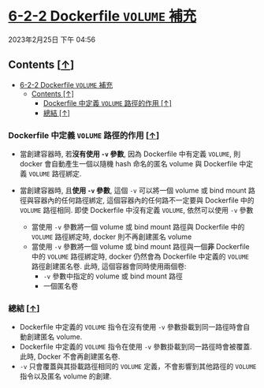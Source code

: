 <!-- This md file is originally converted from onenote -->

# [6-2-2 Dockerfile `VOLUME` 補充](https://dockertips.readthedocs.io/en/latest/docker-volume/data-volume.html#v)

2023年2月25日
下午 04:56

## Contents [[↑](#6-2-2-dockerfile-volume-補充)]

- [6-2-2 Dockerfile `VOLUME` 補充](#6-2-2-dockerfile-volume-補充)
  - [Contents \[↑\]](#contents-)
    - [Dockerfile 中定義 `VOLUME` 路徑的作用 \[↑\]](#dockerfile-中定義-volume-路徑的作用-)
    - [總結 \[↑\]](#總結-)

### Dockerfile 中定義 `VOLUME` 路徑的作用 [[↑](#6-2-2-dockerfile-volume-補充)]

- 當創建容器時, 若**沒有使用 `-v` 參數**, 因為 Dockerfile 中有定義 `VOLUME`, 則 docker 會自動產生一個以隨機 hash 命名的匿名 volume 與 Dockerfile 中定義 `VOLUME` 路徑綁定.

- 當創建容器時, 且**使用 `-v` 參數**, 這個 `-v` 可以將一個 volume 或 bind mount 路徑與容器內的任何路徑綁定, 這個容器內的任何路不一定要與 Dockerfile 中的 `VOLUME` 路徑相同. 即使 Dockerfile 中沒有定義 `VOLUME`, 依然可以使用 `-v` 參數
  - 當使用 `-v` 參數將一個 volume 或 bind mount 路徑與 Dockerfile 中的 `VOLUME` 路徑綁定時, docker 則不再創建匿名 volume
  - 當使用 `-v` 參數將一個 volume 或 bind mount 路徑與一個**非** Dockerfile 中的 `VOLUME` 路徑綁定時, docker 仍然會為 Dockerfile 中定義的 `VOLUME` 路徑創建匿名卷. 此時, 這個容器會同時使用兩個卷:
    - `-v` 參數中指定的 volume 或 bind mount 路徑
    - 一個匿名卷

### 總結 [[↑](#6-2-2-dockerfile-volume-補充)]

- Dockerfile 中定義的 `VOLUME` 指令在沒有使用 `-v` 參數掛載到同一路徑時會自動創建匿名 volume.
- Dockerfile 中定義的 `VOLUME` 指令在使用 `-v` 參數掛載到同一路徑時會被覆蓋. 此時, Docker 不會再創建匿名卷.
- `-v` 只會覆蓋與其掛載路徑相同的 `VOLUME` 定義，不會影響到其他路徑的 `VOLUME` 指令以及匿名 volume 的創建.
